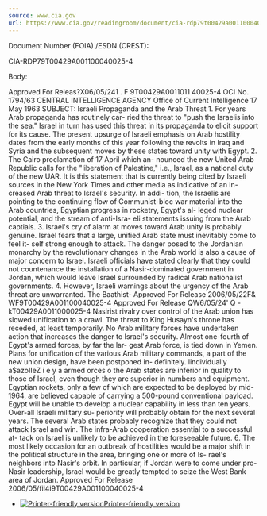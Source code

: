 ```yaml
---
source: www.cia.gov
url: https://www.cia.gov/readingroom/document/cia-rdp79t00429a001100040025-4
---
```


Document Number (FOIA) /ESDN (CREST): 

CIA-RDP79T00429A001100040025-4

Body: 

Approved For Releas?X06/05/241 . F 9T00429A0011011 40025-4 OCI No. 1794/63 CENTRAL INTELLIGENCE AGENCY Office of Current Intelligence 17 May 1963 SUBJECT: Israeli Propaganda and the Arab Threat 1. For years Arab propaganda has routinely car- ried the threat to "push the Israelis into the sea." Israel in turn has used this threat in its propaganda to elicit support for its cause. The present upsurge of Israeli emphasis on Arab hostility dates from the early months of this year following the revolts in Iraq and Syria and the subsequent moves by these states toward unity with Egypt. 2. The Cairo proclamation of 17 April which an- nounced the new United Arab Republic calls for the "liberation of Palestine," i.e., Israel, as a national duty of the new UAR. It is this statement that is currently being cited by Israeli sources in the New York Times and other media as indicative of an in- creased Arab threat to Israel's security. In addi- tion, the Israelis are pointing to the continuing flow of Communist-bloc war material into the Arab countries, Egyptian progress in rocketry, Egypt's al- leged nuclear potential, and the stream of anti-Isra- eli statements issuing from the Arab captials. 3. Israel's cry of alarm at moves toward Arab unity is probably genuine. Israel fears that a large, unified Arab state must inevitably come to feel it- self strong enough to attack. The danger posed to the Jordanian monarchy by the revolutionary changes in the Arab world is also a cause of major concern to Israel. Israeli officials have stated clearly that they could not countenance the installation of a Nasir-dominated government in Jordan, which would leave Israel surrounded by radical Arab nationalist governments. 4. However, Israeli warnings about the urgency of the Arab threat are unwarranted. The Baathist- Approved For Release 2006/05/22F& WF9T00429A001100040025-4  Approved For Release QW6/05/24' Q -kT00429A0011000025-4 Nasirist rivalry over control of the Arab union has slowed unification to a crawl. The threat to King Husayn's throne has receded, at least temporarily. No Arab military forces have undertaken action that increases the danger to Israel's security. Almost one-fourth of Egypt's armed forces, by far the lar- gest Arab force, is tied down in Yemen. Plans for unification of the various Arab military commands, a part of the new union design, have been postponed in- definitely. lindividually a$azoIIeZ i e y a armed orces o the Arab states are inferior in quality to those of Israel, even though they are superior in numbers and equipment. Egyptian rockets, only a few of which are expected to be deployed by mid-1964, are believed capable of carrying a 500-pound conventional payload. Egypt will be unable to develop a nuclear capability in less than ten years. Over-all Israeli military su- periority will probably obtain for the next several years. The several Arab states probably recognize that they could not attack Israel and win. The infra-Arab cooperation essential to a successful at- tack on Israel is unlikely to be achieved in the foreseeable future. 6. The most likely occasion for an outbreak of hostilities would be a major shift in the political structure in the area, bringing one or more of Is- rael's neighbors into Nasir's orbit. In particular, if Jordan were to come under pro-Nasir leadership, Israel would be greatly tempted to seize the West Bank area of Jordan. Approved For Release 2006/05/fii4i9T00429A001100040025-4

-   [![Printer-friendly version](https://www.cia.gov/readingroom/sites/all/modules/contrib/print/icons/print_icon.png "Printer-friendly version")Printer-friendly version](https://www.cia.gov/readingroom/print/935109 "Display a printer-friendly version of this page.")
